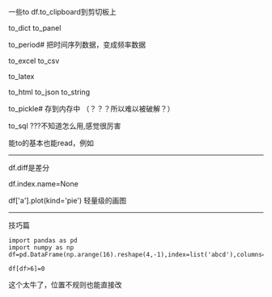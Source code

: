 一些to
df.to_clipboard到剪切板上



to_dict
to_panel

to_period# 把时间序列数据，变成频率数据

to_excel
to_csv

to_latex

to_html
to_json
to_string

to_pickle# 存到内存中
（？？？所以难以被破解？）

to_sql
???不知道怎么用,感觉很厉害

能to的基本也能read，例如


-------


df.diff是差分


df.index.name=None

df['a'].plot(kind='pie')
轻量级的画图



-------


技巧篇

```
import pandas as pd
import numpy as np
df=pd.DataFrame(np.arange(16).reshape(4,-1),index=list('abcd'),columns=list('gfjk'))

df[df>6]=0
```

这个太牛了，位置不规则也能直接改
